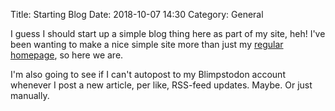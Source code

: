 Title: Starting Blog
Date: 2018-10-07 14:30
Category: General

I guess I should start up a simple blog thing here as part of my site, heh! I've been wanting to make a nice simple site more than just my [regular homepage](https://coyotesin.space), so here we are.

I'm also going to see if I can't autopost to my Blimpstodon account whenever I post a new article, per like, RSS-feed updates. Maybe. Or just manually.